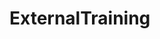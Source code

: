 # ExternalTraining
<!-- Note : Signup haven't setup yet kindly use following manager login to use and test the LMS //
username : akhil //
password : akhil  -->
